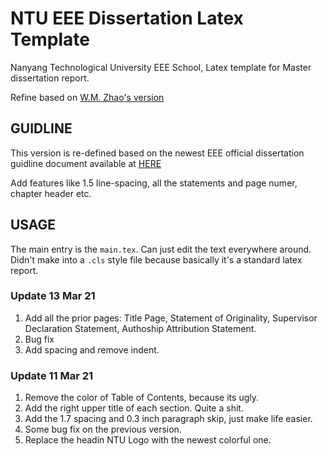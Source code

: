 # NTU EEE Dissertation Latex Template
Nanyang Technological University EEE School, Latex template for Master dissertation report.

Refine based on [W.M. Zhao's version](https://www.overleaf.com/latex/templates/ntu-master-dissertation/ngnhrrwryccv)

## GUIDLINE

This version is re-defined based on the newest EEE official dissertation guidline document available at [HERE](https://eeen40028.eee.ntu.edu.sg/graduate/forms/Coursework/Student/PDFs/Guidelines/Diss_Guideline.pdf)

Add features like 1.5 line-spacing, all the statements and page numer, chapter header etc.

## USAGE

The main entry is the `main.tex`. Can just edit the text everywhere around. Didn't make into a `.cls` style file because basically it's a standard latex report.

### Update 13 Mar 21

1. Add all the prior pages: Title Page, Statement of Originality, Supervisor Declaration Statement, Authoship Attribution Statement.
2. Bug fix
3. Add spacing and remove indent.

### Update 11 Mar 21

1. Remove the color of Table of Contents, because its ugly.
2. Add the right upper title of each section. Quite a shit.
3. Add the 1.7 spacing and 0.3 inch paragraph skip, just make life easier.
4. Some bug fix on the previous version.
5. Replace the headin NTU Logo with the newest colorful one.
